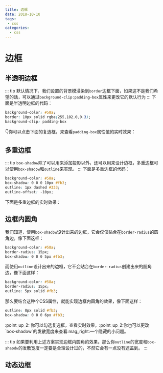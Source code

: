 ```yaml
--- 
title: 边框
date: 2018-10-10
tags: 
 - css
categories:
  - css
---
```

# 边框

## 半透明边框
::: tip
默认情况下，我们设置的背景模浸染到`border`边框下面，如果这不是我们希望的话，可以通过`background-clip:padding-box`属性来更改它的默认行为
:::
下面是半透明边框的代码：
```css
background-color: #58a;
border: 10px solid rgba(255,102,0,0.3);
background-clip: padding-box
```
:point_down:你可以点击下面的复选框，来查看`padding-box`属性值的实时效果：
<opacity-border/>

## 多重边框
::: tip
`box-shadow`除了可以用来添加投影以外，还可以用来设计边框，多重边框可以使用`box-shadow`和`outline`来实现。
:::
下面是多重边框的代码：
```css
background-color: #58a;
box-shadow: 0 0 0 10px #fb3;
outline: 1px dashed #333;
outline-offset: -10px;
```
下面是多重边框的实时效果：
<multiple-border/>

## 边框内圆角
我们知道，使用`box-shadow`设计出来的边框，它会仅仅贴合在`border-radius`的圆角边，像下面这样：
```css
background-color: #58a;
border-radius: 15px;
box-shadow: 0 0 0 5px #fb3;
```
<border-radius :index="1"/>

而使用`outline`设计出来的边框，它不会贴合在`border-radius`创建出来的圆角边，像下面这样：
```css
background-color: #58a;
border-radius: 15px;
outline: 5px solid #fb3;
```
<border-radius :index="2"/>

那么要结合这种个CSS属性，就能实现边框内圆角的效果，像下面这样：
```css
outline: 8px solid #fb3;
box-shadow: 0 0 0 6px #fb3;
```
<border-radius :index="3"/>
:point_up_2: 你可以勾选复选框，查看实时效果，:point_up_2:你也可以更改`box-shadow`的发散宽度来查看:mag_right:一个隐藏的小问题。

::: tip
如果要利用上述方案实现边框内圆角的效果，那么你`outline`的宽度和`box-shaodw`的发散宽度一定要是合理设计过的，不然它会有一点没有遮盖到。
:::
## 动态边框

